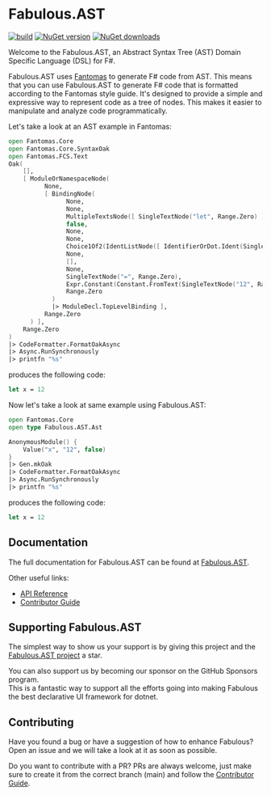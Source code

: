 # Fabulous.AST
[![build](https://img.shields.io/github/actions/workflow/status/edgarfgp/Fabulous.AST/build.yml?branch=main)](https://github.com/edgarfgp/Fabulous.AST/actions/workflows/build.yml) [![NuGet version](https://img.shields.io/nuget/v/Fabulous.AST)](https://www.nuget.org/packages/Fabulous.AST) [![NuGet downloads](https://img.shields.io/nuget/dt/Fabulous.AST)](https://www.nuget.org/packages/Fabulous.AST)

Welcome to the Fabulous.AST, an Abstract Syntax Tree (AST) Domain Specific Language (DSL) for F#.

Fabulous.AST uses [Fantomas](https://fsprojects.github.io/fantomas/docs/end-users/GeneratingCode.html) to generate F# code from AST. This means that you can use Fabulous.AST to generate F# code that is formatted according to the Fantomas style guide. It's designed to provide a simple and expressive way to represent code as a tree of nodes. This makes it easier to manipulate and analyze code programmatically.

Let's take a look at an AST example in Fantomas:

```fsharp
open Fantomas.Core
open Fantomas.Core.SyntaxOak
open Fantomas.FCS.Text
Oak(
    [],
    [ ModuleOrNamespaceNode(
          None,
          [ BindingNode(
                None,
                None,
                MultipleTextsNode([ SingleTextNode("let", Range.Zero) ], Range.Zero),
                false,
                None,
                None,
                Choice1Of2(IdentListNode([ IdentifierOrDot.Ident(SingleTextNode("x", Range.Zero)) ], Range.Zero)),
                None,
                [],
                None,
                SingleTextNode("=", Range.Zero),
                Expr.Constant(Constant.FromText(SingleTextNode("12", Range.Zero))),
                Range.Zero
            )
            |> ModuleDecl.TopLevelBinding ],
          Range.Zero
      ) ],
    Range.Zero
)
|> CodeFormatter.FormatOakAsync
|> Async.RunSynchronously
|> printfn "%s"
```
produces the following code:

```fsharp
let x = 12
```

Now let's take a look at same example using Fabulous.AST:

```fsharp
open Fantomas.Core
open type Fabulous.AST.Ast

AnonymousModule() { 
    Value("x", "12", false)
}
|> Gen.mkOak
|> CodeFormatter.FormatOakAsync
|> Async.RunSynchronously
|> printfn "%s"
```
produces the following code:

```fsharp
let x = 12
```

## Documentation

The full documentation for Fabulous.AST can be found at [Fabulous.AST](https://edgarfgp.github.io/Fabulous.AST/).

Other useful links:
- [API Reference](https://edgarfgp.github.io/Fabulous.AST/reference/index.html)
- [Contributor Guide](CONTRIBUTING.md)

## Supporting Fabulous.AST

The simplest way to show us your support is by giving this project and the [Fabulous.AST project](https://github.com/edgarfgp/Fabulous.AST) a star.

You can also support us by becoming our sponsor on the GitHub Sponsors program.  
This is a fantastic way to support all the efforts going into making Fabulous the best declarative UI framework for dotnet.

## Contributing

Have you found a bug or have a suggestion of how to enhance Fabulous? Open an issue and we will take a look at it as soon as possible.

Do you want to contribute with a PR? PRs are always welcome, just make sure to create it from the correct branch (main) and follow the [Contributor Guide](CONTRIBUTING.md).
